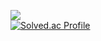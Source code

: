 <a href="https://www.instagram.com/d1mm1n1ng/" target="_blank"><img src="https://img.shields.io/badge/Instagram-#E4405F?style=instagram&logo=instagram&logoColor=#FFFFFF"/></a>
<br>
[![Solved.ac Profile](http://mazassumnida.wtf/api/v2/generate_badge?boj=ghdwlals0617)](https://solved.ac/ghdwlals0617/)

